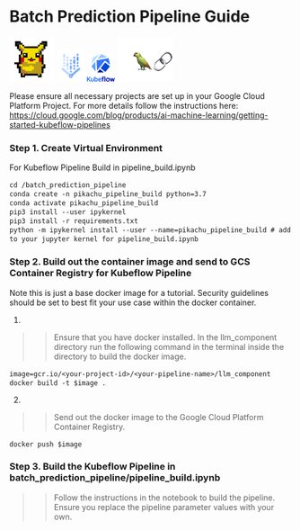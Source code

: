 # Batch Prediction Pipeline Guide  
<img src="img/pika_pic.png" alt="drawing" width="80"/>
<img src="img/vertexai.png" alt="drawing" width="50"/>
<img src="img/kubeflow.png" alt="drawing" width="50"/>
<img src="img/langchain.png" alt="drawing" width="100"/>

Please ensure all necessary projects are set up in your Google Cloud Platform Project. For more details follow the instructions here: https://cloud.google.com/blog/products/ai-machine-learning/getting-started-kubeflow-pipelines 
### Step 1. Create Virtual Environment

For Kubeflow Pipeline Build in pipeline_build.ipynb
```
cd /batch_prediction_pipeline 
conda create -n pikachu_pipeline_build python=3.7
conda activate pikachu_pipeline_build
pip3 install --user ipykernel
pip3 install -r requirements.txt 
python -m ipykernel install --user --name=pikachu_pipeline_build # add to your jupyter kernel for pipeline_build.ipynb
```


### Step 2. Build out the container image and send to GCS Container Registry for Kubeflow Pipeline

Note this is just a base docker image for a tutorial. Security guidelines should be set to best fit your use case within the docker container.

1. 
>> Ensure that you have docker installed. In the llm_component directory run the following command in the terminal inside the directory to build the docker image. 
```
image=gcr.io/<your-project-id>/<your-pipeline-name>/llm_component
docker build -t $image .
```

2. 
>> Send out the docker image to the Google Cloud Platform Container Registry. 
```
docker push $image
```

### Step 3. Build the Kubeflow Pipeline in batch_prediction_pipeline/pipeline_build.ipynb
>> Follow the instructions in the notebook to build the pipeline. Ensure you replace the pipeline parameter values with your own. 






